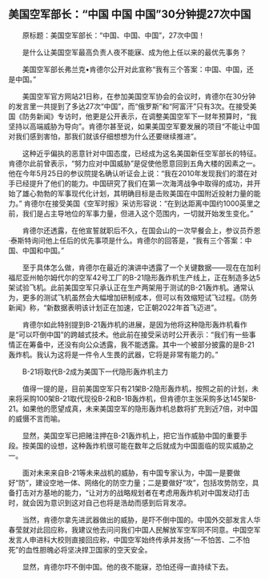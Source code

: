 ## 美国空军部长：“中国 中国 中国”30分钟提27次中国
　　原标题：美国空军部长：“中国、中国、中国”，27次中国！

　　是什么让美国空军最高负责人夜不能寐、成为他上任以来的最优先事务？

　　美国空军部长弗兰克•肯德尔公开对此宣称“我有三个答案：中国、中国，还是中国。”

　　美国空军官方网站21日称，在参加美国空军协会的会议时，肯德尔在30分钟的发言里一共提到了多达27次“中国”，而“俄罗斯”和“阿富汗”只有3次。在接受美国《防务新闻》专访时，他更是公开表示，在调整美国空军下一财年预算时，“我坚持以高端威胁为导向”。肯德尔甚至说，如果美国空军要发展的项目“不能让中国对我们感到害怕，那我们就该仔细想想为什么还要继续推进”。

　　这种近乎偏执的恶意针对中国态度，已经成为这名美国新任空军部长的特征。肯德尔此前曾表示，“努力应对中国威胁”是促使他愿意回到五角大楼的因素之一。他在今年5月25日的参议院提名确认听证会上说：“我在2010年发现我们的潜在对手已经提升了他们的能力。中国研究了我们在第一次海湾战争中取得的成功，并开始了雄心勃勃的军事现代化计划，其明确目标是击败美国在中国附近投射力量的能力。” 肯德尔在接受美国《空军时报》采访形容说：“在到达距离中国约1000英里之前，我们是占主导地位的军事力量，但进入这个范围内，一切就开始发生变化。”

　　肯德尔还透露，在他宣誓就职后不久，在国会山的一次早餐会上，参议员乔恩·泰斯特询问他上任后的优先事项是什么。肯德尔的回答是，“我有三个答案：中国、中国和中国。”

　　至于具体怎么做，肯德尔在最近的演讲中透露了一个关键数据——现在在加利福尼亚州帕尔姆代尔的空军42号工厂的B-21隐形轰炸机生产线上，正在制造多达5架试验飞机。此前美国空军只承认正在生产两架用于测试的B-21轰炸机。通常认为，更多的测试飞机虽然会大幅增加研制成本，但可以有效缩短试飞过程。《防务新闻》称，“新数据表明该计划正在加速，它正朝2022年首飞迈进”。

　　肯德尔如此特别提到B-21轰炸机的进展，是因为他将这种隐形轰炸机看作是“可以吓倒中国”的跨越式技术。他此前在接受采访时公开表示：“我们有一些事情正在筹备中，还没有向公众透露，我不能透露。其中一个被部分披露的是B-21轰炸机。我认为这将是一件令人生畏的武器，它将是非常有能力的。”

　　B-21将取代B-2成为美国下一代隐形轰炸机主力

　　值得一提的是，目前美国空军只有21架B-2隐形轰炸机，按照之前的计划，未来将采购100架B-21取代现役B-2和B-1B轰炸机，但肯德尔主张采购多达145架B-21。如果他的愿望成真，未来美国空军的隐形轰炸机总数将扩充到近7倍，对中国的威慑不言而喻。

　　显然，美国空军已把赌注押在B-21轰炸机上，把它当作威胁中国的重要手段。按美国的设想，这种轰炸机很可能在数年之后就成为中国面临的现实威胁之一。

　　面对未来来自B-21等未来战机的威胁，有中国专家认为，中国一是要做好“防”，建设空地一体、网络化的防空力量；二是要做好“攻”，包括攻势防空，具备打击对方基地的能力，“让对方的战略规划者在考虑用轰炸机对中国发动打击时，就会因为意识到这对自己也将是浩劫而感到后背发凉。

　　当然，肯德尔拿先进武器做出的威胁，是吓不倒中国的。中国外交部发言人华春莹就对此回应称，我建议他去问问我们中国人民解放军空军同不同意。中国空军发言人申进科大校则直接回应称，中国空军始终传承并发扬“一不怕苦、二不怕死”的血性胆魄必将坚决捍卫国家的空天安全。

　　显然，肯德尔吓不倒中国。他的夜不能寐，恐怕还得一直持续下去。

　　 

